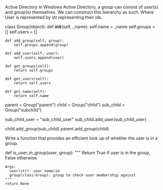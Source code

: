 Active Directory
In Windows Active Directory, a group can consist of user(s) and group(s) themselves. We can construct this hierarchy as such. Where User is represented by str representing their ids.


class Group(object):
    def __init__(self, _name):
        self.name = _name
        self.groups = []
        self.users = []

    def add_group(self, group):
        self.groups.append(group)

    def add_user(self, user):
        self.users.append(user)

    def get_groups(self):
        return self.groups

    def get_users(self):
        return self.users

    def get_name(self):
        return self.name


parent = Group("parent")
child = Group("child")
sub_child = Group("subchild")

sub_child_user = "sub_child_user"
sub_child.add_user(sub_child_user)

child.add_group(sub_child)
parent.add_group(child)

Write a function that provides an efficient look up of whether the user is in a group.

def is_user_in_group(user, group):
    """
    Return True if user is in the group, False otherwise.

    Args:
      user(str): user name/id
      group(class:Group): group to check user membership against
    """
    return None

